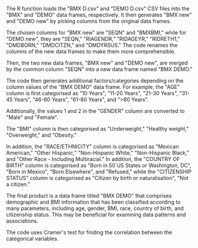 The R function loads the "BMX D.csv" and "DEMO D.csv" CSV files into the "BMX" and "DEMO" data frames, respectively. It then 
generates "BMX new" and "DEMO new" by picking columns from the original data frames.

The chosen columns for "BMX new" are "SEQN" and "BMXBMI," while for "DEMO new", they are "SEQN," "RIAGENDR," "RIDAGEYR," "RIDRETH1," "DMDBORN," "DMDCITZN," and "DMDYRSUS."
The code renames the columns of the new data frames to make them more comprehensible.

Then, the two new data frames, "BMX new" and "DEMO new", are merged by the common column "SEQN" into a new data frame named "BMX 
DEMO."

The code then generates additional factors/categories depending on the column values of the "BMX DEMO" data frame. For example, 
the "AGE" column is first categorised as "10 Years", "11-20 Years", "21-30 Years", "31-45 Years", "46-60 Years", "61-80 Years", 
and ">80 Years".

Additionally, the values 1 and 2 in the "GENDER" column are converted to "Male" and "Female".

The "BMI" column is then categorised as "Underweight," "Healthy weight," "Overweight," and "Obesity."

In addition, the "RACE/ETHNICITY" column is categorised as "Mexican American," "Other Hispanic," "Non-Hispanic White," 
"Non-Hispanic Black," and "Other Race - Including Multiracial." In addition, the "COUNTRY OF BIRTH" column is categorised as "Born 
in 50 US States or Washington, DC", "Born in Mexico", "Born Elsewhere", and "Refused," while the "CITIZENSHIP STATUS" column is 
categorised as "Citizen by birth or naturalisation", "Not a citizen."

The final product is a data frame titled "BMX DEMO" that comprises demographic and BMI information that has been classified 
according to many parameters, including age, gender, BMI, race, country of birth, and citizenship status. This may be beneficial 
for examining data patterns and associations.


The code uses Cramer's test for finding the correlation between the categorical variables.
